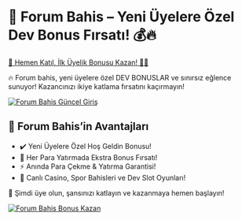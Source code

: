 <h1>🎯 Forum Bahis – Yeni Üyelere Özel Dev Bonus Fırsatı! 💰🔥</h1>

   <a href="https://linklerim.online/2058" title="Forum Bahis Güncel Giriş">
        🚀 Hemen Katıl, İlk Üyelik Bonusu Kazan! 🎰💎
    </a>
    <p>🔥 Forum bahis, yeni üyelere özel DEV BONUSLAR ve sınırsız eğlence sunuyor! Kazancınızı ikiye katlama fırsatını kaçırmayın!</p>

  <a href="https://linklerim.online/2058" title="Forum Bahis Güncel Giriş">
        <img src="https://i.ibb.co/xSQ1Ktxq/photo-2025-03-07-16-48-21.jpg" alt="Forum Bahis Güncel Giriş" class="bonus-img">
    </a>

   <h2>💎 Forum Bahis’in Avantajları</h2>
    <ul>
        <li>✔️ Yeni Üyelere Özel Hoş Geldin Bonusu!</li>
        <li>🎁 Her Para Yatırmada Ekstra Bonus Fırsatı!</li>
        <li>⚡️ Anında Para Çekme & Yatırma Garantisi!</li>
        <li>🎲 Canlı Casino, Spor Bahisleri ve Dev Slot Oyunları!</li>
    </ul>

   <p>💎 Şimdi üye olun, şansınızı katlayın ve kazanmaya hemen başlayın!</p>
    <a href="https://linklerim.online/2058" title="Forum Bahis Bonus Kazan">
        <img src="https://i.ibb.co/jkKttdZZ/photo-2025-03-07-16-48-27.jpg" alt="Forum Bahis Bonus Kazan" class="bonus-img">
    </a>
